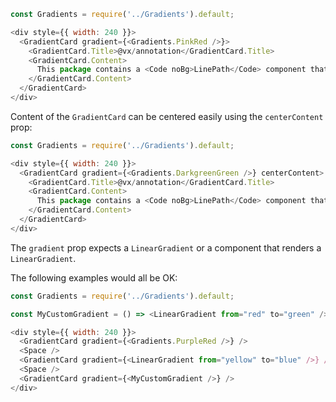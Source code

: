 ```js
const Gradients = require('../Gradients').default;

<div style={{ width: 240 }}>
  <GradientCard gradient={<Gradients.PinkRed />}>
    <GradientCard.Title>@vx/annotation</GradientCard.Title>
    <GradientCard.Content>
      This package contains a <Code noBg>LinePath</Code> component that can do stuff. This is an example description.
    </GradientCard.Content>
  </GradientCard>
</div>
```

Content of the `GradientCard` can be centered easily using the `centerContent` prop:
```js
const Gradients = require('../Gradients').default;

<div style={{ width: 240 }}>
  <GradientCard gradient={<Gradients.DarkgreenGreen />} centerContent>
    <GradientCard.Title>@vx/annotation</GradientCard.Title>
    <GradientCard.Content>
      This package contains a <Code noBg>LinePath</Code> component that can do stuff. This is an example description.
    </GradientCard.Content>
  </GradientCard>
</div>
```

The `gradient` prop expects a `LinearGradient` or a component that renders a `LinearGradient`.

The following examples would all be OK:
```js
const Gradients = require('../Gradients').default;

const MyCustomGradient = () => <LinearGradient from="red" to="green" />;

<div style={{ width: 240 }}>
  <GradientCard gradient={<Gradients.PurpleRed />} />
  <Space />
  <GradientCard gradient={<LinearGradient from="yellow" to="blue" />} />
  <Space />
  <GradientCard gradient={<MyCustomGradient />} />
</div>
```
